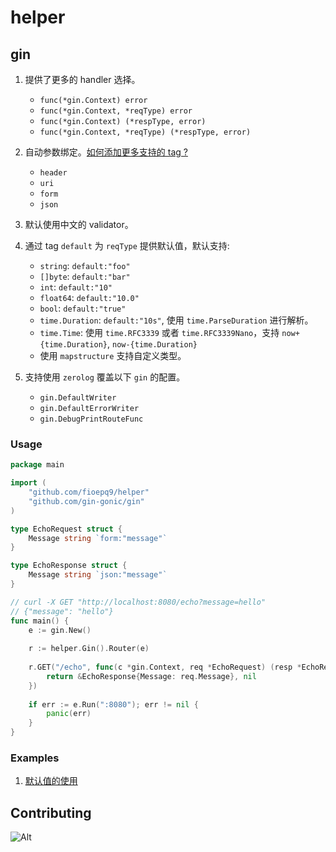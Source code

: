 # helper

## gin

1. 提供了更多的 handler 选择。
   - `func(*gin.Context) error`
   - `func(*gin.Context, *reqType) error`
   - `func(*gin.Context) (*respType, error)`
   - `func(*gin.Context, *reqType) (*respType, error)`

2. 自动参数绑定。[如何添加更多支持的 tag ?](./examples/gin/add_new_binding/main.go)
   - `header`
   - `uri`
   - `form`
   - `json`

3. 默认使用中文的 validator。 
 
4. 通过 tag `default` 为 `reqType` 提供默认值，默认支持: 
   - `string`: `default:"foo"`
   - `[]byte`: `default:"bar"`
   - `int`: `default:"10"`
   - `float64`: `default:"10.0"`
   - `bool`: `default:"true"`
   - `time.Duration`: `default:"10s"`, 使用 `time.ParseDuration` 进行解析。
   - `time.Time`: 使用 `time.RFC3339` 或者 `time.RFC3339Nano`，支持 `now+{time.Duration}`, `now-{time.Duration}`
   - 使用 `mapstructure` 支持自定义类型。
   
5. 支持使用 `zerolog` 覆盖以下 `gin` 的配置。 
   - `gin.DefaultWriter`
   - `gin.DefaultErrorWriter`
   - `gin.DebugPrintRouteFunc` 

### Usage

```go
package main

import (
	"github.com/fioepq9/helper"
	"github.com/gin-gonic/gin"
)

type EchoRequest struct {
	Message string `form:"message"`
}

type EchoResponse struct {
	Message string `json:"message"`
}

// curl -X GET "http://localhost:8080/echo?message=hello"
// {"message": "hello"}
func main() {
	e := gin.New()
	
	r := helper.Gin().Router(e)
	
	r.GET("/echo", func(c *gin.Context, req *EchoRequest) (resp *EchoResponse, err error) {
		return &EchoResponse{Message: req.Message}, nil
	})
	
	if err := e.Run(":8080"); err != nil {
		panic(err)
	}
}
```

### Examples

1. [默认值的使用](./examples/gin/default_binding/main.go)

## Contributing
![Alt](https://repobeats.axiom.co/api/embed/fc33fc4f571db13b097859952614b06b48f46bbe.svg "Repobeats analytics image")